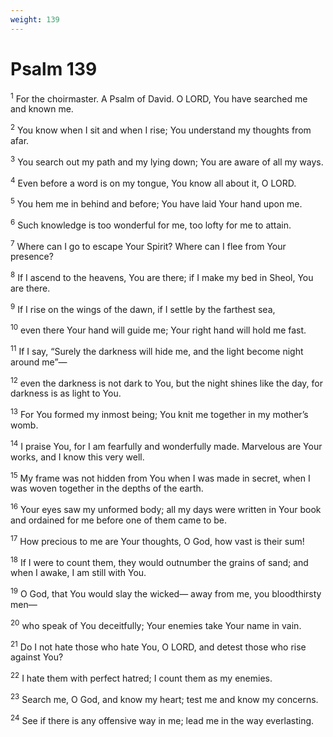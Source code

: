 ```yaml
---
weight: 139
---
```


# Psalm 139

<sup>1</sup> For the choirmaster. A Psalm of David. O LORD, You have searched me and known me. 

<sup>2</sup> You know when I sit and when I rise; You understand my thoughts from afar. 

<sup>3</sup> You search out my path and my lying down; You are aware of all my ways. 

<sup>4</sup> Even before a word is on my tongue, You know all about it, O LORD. 

<sup>5</sup> You hem me in behind and before; You have laid Your hand upon me. 

<sup>6</sup> Such knowledge is too wonderful for me, too lofty for me to attain. 

<sup>7</sup> Where can I go to escape Your Spirit? Where can I flee from Your presence? 

<sup>8</sup> If I ascend to the heavens, You are there; if I make my bed in Sheol, You are there. 

<sup>9</sup> If I rise on the wings of the dawn, if I settle by the farthest sea, 

<sup>10</sup> even there Your hand will guide me; Your right hand will hold me fast. 

<sup>11</sup> If I say, “Surely the darkness will hide me, and the light become night around me”— 

<sup>12</sup> even the darkness is not dark to You, but the night shines like the day, for darkness is as light to You. 

<sup>13</sup> For You formed my inmost being; You knit me together in my mother’s womb. 

<sup>14</sup> I praise You, for I am fearfully and wonderfully made. Marvelous are Your works, and I know this very well. 

<sup>15</sup> My frame was not hidden from You when I was made in secret, when I was woven together in the depths of the earth. 

<sup>16</sup> Your eyes saw my unformed body; all my days were written in Your book and ordained for me before one of them came to be. 

<sup>17</sup> How precious to me are Your thoughts, O God, how vast is their sum! 

<sup>18</sup> If I were to count them, they would outnumber the grains of sand; and when I awake, I am still with You. 

<sup>19</sup> O God, that You would slay the wicked— away from me, you bloodthirsty men— 

<sup>20</sup> who speak of You deceitfully; Your enemies take Your name in vain. 

<sup>21</sup> Do I not hate those who hate You, O LORD, and detest those who rise against You? 

<sup>22</sup> I hate them with perfect hatred; I count them as my enemies. 

<sup>23</sup> Search me, O God, and know my heart; test me and know my concerns. 

<sup>24</sup> See if there is any offensive way in me; lead me in the way everlasting. 


